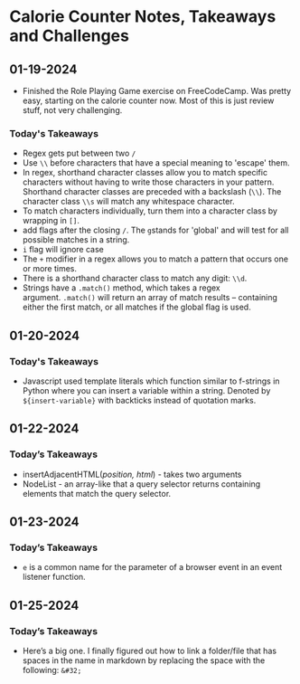 # Calorie Counter Notes, Takeaways and Challenges

## 01-19-2024

- Finished the Role Playing Game exercise on FreeCodeCamp. Was pretty easy, starting on the calorie counter now. Most of this is just review stuff, not very challenging.

### Today's Takeaways

- Regex gets put between two `/`
- Use `\\` before characters that have a special meaning to 'escape' them.
- In regex, shorthand character classes allow you to match specific characters without having to write those characters in your pattern. Shorthand character classes are preceded with a backslash (`\\`). The character class `\\s` will match any whitespace character.
- To match characters individually, turn them into a character class by wrapping in `[]`.
- add flags after the closing `/`. The `g`stands for 'global' and will test for all possible matches in a string.
- `i` flag will ignore case
- The `+` modifier in a regex allows you to match a pattern that occurs one or more times.
- There is a shorthand character class to match any digit: `\\d`.
- Strings have a `.match()` method, which takes a regex argument. `.match()` will return an array of match results – containing either the first match, or all matches if the global flag is used.

## 01-20-2024

### Today's Takeaways

- Javascript used template literals which function similar to f-strings in Python where you can insert a variable within a string. Denoted by `${insert-variable}` with backticks instead of quotation marks.

## 01-22-2024

### Today’s Takeaways

- insertAdjacentHTML(*position, html*) - takes two arguments
- NodeList - an array-like that a query selector returns containing elements that match the query selector.

## 01-23-2024

### Today’s Takeaways

- `e` is a common name for the parameter of a browser event in an event listener function.

## 01-25-2024

### Today’s Takeaways

- Here’s a big one. I finally figured out how to link a folder/file that has spaces in the name in markdown by replacing the space with the following:
`&#32;`